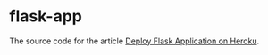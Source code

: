 # flask-app

The source code for the article [Deploy Flask Application on Heroku](https://arlenx.io/Blog/10+Articles/Deploy+Flask+Application+on+Heroku).

